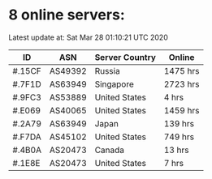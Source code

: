 # 8 online servers:

Latest update at: Sat Mar 28 01:10:21 UTC 2020

| ID | ASN | Server Country | Online |
| -- | --- | -------------- | ------ |
| #.15CF | AS49392 | Russia | 1475 hrs |
| #.7F1D | AS63949 | Singapore | 2723 hrs |
| #.9FC3 | AS53889 | United States | 4 hrs |
| #.E069 | AS40065 | United States | 1459 hrs |
| #.2A79 | AS63949 | Japan | 139 hrs |
| #.F7DA | AS45102 | United States | 749 hrs |
| #.4B0A | AS20473 | Canada | 13 hrs |
| #.1E8E | AS20473 | United States | 7 hrs |

